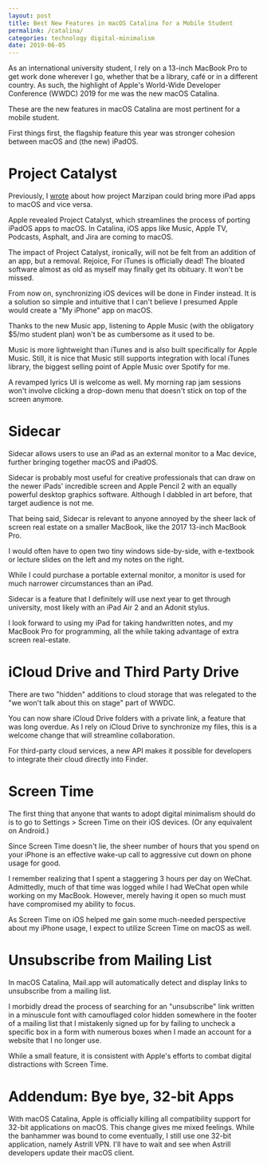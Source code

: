 ```yaml
---
layout: post
title: Best New Features in macOS Catalina for a Mobile Student
permalink: /catalina/
categories: technology digital-minimalism
date: 2019-06-05
---
```


As an international university student, I rely on a 13-inch MacBook Pro to get work done wherever I go, whether that be a library, café or in a different country. As such, the highlight of Apple's World-Wide Developer Conference (WWDC) 2019 for me was the new macOS Catalina.

These are the new features in macOS Catalina are most pertinent for a mobile student.

First things first, the flagship feature this year was stronger cohesion between macOS and (the new) iPadOS.

# Project Catalyst

Previously, I [wrote](/ipad-multitasking) about how project Marzipan could bring more iPad apps to macOS and vice versa.

Apple revealed Project Catalyst, which streamlines the process of porting iPadOS apps to macOS. In Catalina, iOS apps like Music, Apple TV, Podcasts, Asphalt, and Jira are coming to macOS.

The impact of Project Catalyst, ironically, will not be felt from an addition of an app, but a removal. Rejoice, For iTunes is officially dead! The bloated software almost as old as myself may finally get its obituary. It won't be missed.

From now on, synchronizing iOS devices will be done in Finder instead. It is a solution so simple and intuitive that I can't believe I presumed Apple would create a "My iPhone" app on macOS.

Thanks to the new Music app, listening to Apple Music (with the obligatory $5/mo student plan) won't be as cumbersome as it used to be.

Music is more lightweight than iTunes and is also built specifically for Apple Music. Still, it is nice that Music still supports integration with local iTunes library, the biggest selling point of Apple Music over Spotify for me.

A revamped lyrics UI is welcome as well. My morning rap jam sessions won't involve clicking a drop-down menu that doesn't stick on top of the screen anymore.

# Sidecar

Sidecar allows users to use an iPad as an external monitor to a Mac device, further bringing together macOS and iPadOS.

Sidecar is probably most useful for creative professionals that can draw on the newer iPads' incredible screen and Apple Pencil 2 with an equally powerful desktop graphics software. Although I dabbled in art before, that target audience is not me.

That being said, Sidecar is relevant to anyone annoyed by the sheer lack of screen real estate on a smaller MacBook, like the 2017 13-inch MacBook Pro.

I would often have to open two tiny windows side-by-side, with e-textbook or lecture slides on the left and my notes on the right.

While I could purchase a portable external monitor, a monitor is used for much narrower circumstances than an iPad.

Sidecar is a feature that I definitely will use next year to get through university, most likely with an iPad Air 2 and an Adonit stylus.

I look forward to using my iPad for taking handwritten notes, and my MacBook Pro for programming, all the while taking advantage of extra screen real-estate.

# iCloud Drive and Third Party Drive

There are two "hidden" additions to cloud storage that was relegated to the "we won't talk about this on stage" part of WWDC.

You can now share iCloud Drive folders with a private link, a feature that was long overdue. As I rely on iCloud Drive to synchronize my files, this is a welcome change that will streamline collaboration.

For third-party cloud services, a new API makes it possible for developers to integrate their cloud directly into Finder.

# Screen Time

The first thing that anyone that wants to adopt digital minimalism should do is to go to Settings > Screen Time on their iOS devices. (Or any equivalent on Android.)

Since Screen Time doesn't lie, the sheer number of hours that you spend on your iPhone is an effective wake-up call to aggressive cut down on phone usage for good.

I remember realizing that I spent a staggering 3 hours per day on WeChat. Admittedly, much of that time was logged while I had WeChat open while working on my MacBook. However, merely having it open so much must have compromised my ability to focus.

As Screen Time on iOS helped me gain some much-needed perspective about my iPhone usage, I expect to utilize Screen Time on macOS as well.

# Unsubscribe from Mailing List

In macOS Catalina, Mail.app will automatically detect and display links to unsubscribe from a mailing list.

I morbidly dread the process of searching for an "unsubscribe" link written in a minuscule font with camouflaged color hidden somewhere in the footer of a mailing list that I mistakenly signed up for by failing to uncheck a specific box in a form with numerous boxes when I made an account for a website that I no longer use.

While a small feature, it is consistent with Apple's efforts to combat digital distractions with Screen Time.

# Addendum: Bye bye, 32-bit Apps

With macOS Catalina, Apple is officially killing all compatibility support for 32-bit applications on macOS. This change gives me mixed feelings. While the banhammer was bound to come eventually, I still use one 32-bit application, namely Astrill VPN. I'll have to wait and see when Astrill developers update their macOS client.
